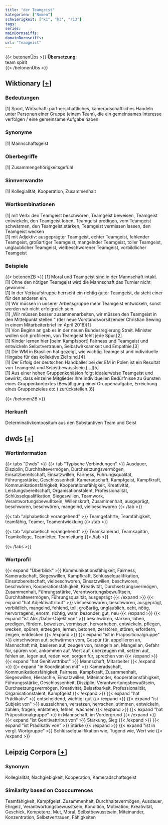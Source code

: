 ```yaml
---
title: "der Teamgeist"
kategorien: ["Nomen"]
schwierigkeit: ["k1", "h3", "r13"]
tags:
series:
mainDornseiffs:
domainDornseiffs:
url: "Teamgeist"
---
```


{{< betonenÜbs >}}
**Übersetzung:**  
team spirit  
{{< /betonenÜbs >}}

## Wiktionary [[+](https://de.wiktionary.org/wiki/Teamgeist)]

### Bedeutungen
[1] Sport, Wirtschaft: partnerschaftliches, kameradschaftliches Handeln unter Personen einer Gruppe (einem Team), die ein gemeinsames Interesse verfolgen / eine gemeinsame Aufgabe haben  

### Synonyme
[1] Mannschaftsgeist  

### Oberbegriffe
[1] Zusammengehörigkeitsgefühl  

### Sinnverwandte
[1] Kollegialität, Kooperation, Zusammenhalt  

### Wortkombinationen
[1] mit Verb: den Teamgeist beschwören, Teamgeist beweisen, Teamgeist entwickeln, den Teamgeist loben, Teamgeist predigen, vom Teamgeist schwärmen, den Teamgeist stärken, Teamgeist vermissen lassen, den Teamgeist wecken  
[1] mit Adjektiv: ausgeprägter Teamgeist, echter Teamgeist, fehlender Teamgeist, großartiger Teamgeist, mangelnder Teamgeist, toller Teamgeist, unglaublicher Teamgeist, vielbeschworener Teamgeist, vorbildlicher Teamgeist  

### Beispiele
{{< betonenZB >}}
[1] Moral und Teamgeist sind in der Mannschaft intakt.  
[1] Ohne den nötigen Teamgeist wird die Mannschaft das Turnier nicht gewinnen.  
[1] In der Verkaufstruppe herrscht ein richtig guter Teamgeist, da steht einer für den anderen ein.  
[1] Wir müssen in unserer Arbeitsgruppe mehr Teamgeist entwickeln, sonst werden wir nicht erfolgreich sein.  
[1] „Wir müssen besser zusammenarbeiten, wir müssen den Teamgeist in den Mittelpunkt stellen.“ (der neue Vorstandsvorsitzender Christian Sewing in einem Mitarbeiterbrief im April 2018)[1]  
[1] Von Beginn an gab es in der neuen Bundesregierung Streit. Minister wollen sich profilieren, von Teamgeist fehlt jede Spur.[2]  
[1] Kinder lernen hier [beim Kampfsport] Fairness und Teamgeist und entwickeln Selbstvertrauen, Selbstwirksamkeit und Empathie.[3]  
[1] Die WM in Brasilien hat gezeigt, wie wichtig Teamgeist und individuelle Hingabe für das kollektive Ziel sind.[4]  
[1] Der Erfolg der deutschen Handballer bei der EM in Polen ist ein Resultat von Teamgeist und Selbstbewusstsein […][5]  
[1] Aus einer hohen Gruppenkohäsion folgt idealerweise Teamgeist und bewirkt, dass einzelne Mitglieder ihre individuellen Bedürfnisse zu Gunsten eines Gruppenkontextes (Bewältigung einer Gruppenaufgabe, Erreichung eines Gruppenzieles etc.) zurückstellen.[6]  

{{< /betonenZB >}}
### Herkunft
Determinativkompositum aus den Substantiven Team und Geist  



## dwds [[+](https://www.dwds.de/wb/Teamgeist)]

### Wortinformation
{{< tabs "Dwds" >}}
{{< tab "Typische Verbindungen" >}}
Ausdauer, Disziplin, Durchhaltevermögen, Durchsetzungsvermögen, Einsatzbereitschaft, Einsatzwillen, Fairness, Führungsqualität, Führungsstärke, Geschlossenheit, Kameradschaft, Kampfgeist, Kampfkraft, Kommunikationsfähigkeit, Kooperationsfähigkeit, Kreativität, Leistungsbereitschaft, Organisationstalent, Professionalität, Schlüsselqualifikation, Siegeswillen, Teamwork, Verantwortungsbewußtsein, Willenskraft, Zusammenhalt, ausgeprägt, beschworen, beschwören, mangelnd, vielbeschworen
{{< /tab >}}

{{< tab "alphabetisch vorangehend" >}}
Teamgefährte, Teamfähigkeit, teamfähig, Teamer, Teamentwicklung
{{< /tab >}}

{{< tab "alphabetisch vorangehend" >}}
Teamkamerad, Teamkapitän, Teamkollege, Teamleiter, Teamleitung
{{< /tab >}}

{{< /tabs >}}

### Wortprofil
{{< expand "Überblick" >}} Kommunikationsfähigkeit, Fairness, Kameradschaft, Siegeswillen, Kampfkraft, Schlüsselqualifikation, Einsatzbereitschaft, vielbeschworen, Einsatzwillen, beschworen, beschwören, Kooperationsfähigkeit, Kreativität, Durchsetzungsvermögen, Zusammenhalt, Führungsstärke, Verantwortungsbewußtsein, Durchhaltevermögen, Führungsqualität, ausgeprägt {{< /expand >}}
{{< expand "hat Adjektivattribut" >}} vielbeschworen, beschworen, ausgeprägt, vorbildlich, mangelnd, fehlend, toll, großartig, unglaublich, echt, nötig, hervorragend, enorm, richtig, wahr, besonder, gut, neu {{< /expand >}}
{{< expand "ist Akk./Dativ-Objekt von" >}} beschwören, stärken, loben, predigen, fördern, beweisen, vermissen, hervorheben, entwickeln, pflegen, wecken, spüren, erzeugen, lernen, betonen, zerstören, stören, erfordern, zeigen, entdecken {{< /expand >}}
{{< expand "ist in Präpositionalgruppe" >}} einschwören auf, schwärmen vom, Gespür für, appellieren an, Mannschaft mit, basieren auf, zeugen von, mangeln an, Mangel an, Gefahr für, spüren von, ankommen auf, Wert auf, überzeugen mit, setzen auf, fehlen an, legen auf, reden von, sorgen für, sprechen von {{< /expand >}}
{{< expand "hat Genitivattribut" >}} Mannschaft, Mitarbeiter {{< /expand >}}
{{< expand "in Koordination mit" >}} Kameradschaft, Kommunikationsfähigkeit, Fairness, Kampfkraft, Zusammenhalt, Siegeswillen, Hierarchie, Einsatzwillen, Miteinander, Kooperationsfähigkeit, Führungsstärke, Geschlossenheit, Disziplin, Verantwortungsbewußtsein, Durchsetzungsvermögen, Kreativität, Belastbarkeit, Professionalität, Organisationstalent, Kampfgeist {{< /expand >}}
{{< expand "hat Prädikativ" >}} entscheidend, wichtig, gut {{< /expand >}}
{{< expand "ist Subjekt von" >}} auszeichnen, versetzen, herrschen, stimmen, entwickeln, zählen, fragen, entstehen, fehlen, wachsen {{< /expand >}}
{{< expand "hat Präpositionalgruppe" >}} in Mannschaft, im Vordergrund {{< /expand >}}
{{< expand "ist Genitivattribut von" >}} Stärkung, Sieg {{< /expand >}}
{{< expand "ist Prädikativ von" >}} Stärke {{< /expand >}}
{{< expand "ist in vergl. Wortgruppe" >}} Schlüsselqualifikation wie, Tugend wie, Wert wie {{< /expand >}}

## Leipzig Corpora [[+](https://corpora.uni-leipzig.de/en/res?word=Teamgeist&corpusId=deu_newscrawl-public_2018)]


### Synonym
Kollegialität, Nachgiebigkeit, Kooperation, Kameradschaftsgeist


### Similarity based on Cooccurrences
Teamfähigkeit, Kampfgeist, Zusammenhalt, Durchhaltevermögen, Ausdauer, Ehrgeiz, Verantwortungsbewusstsein, Kondition, Motivation, Kreativität, Geschick, Kompetenz, Mut, Moral, Selbstbewusstsein, Miteinander, Konzentration, Selbstvertrauen, Fähigkeiten


